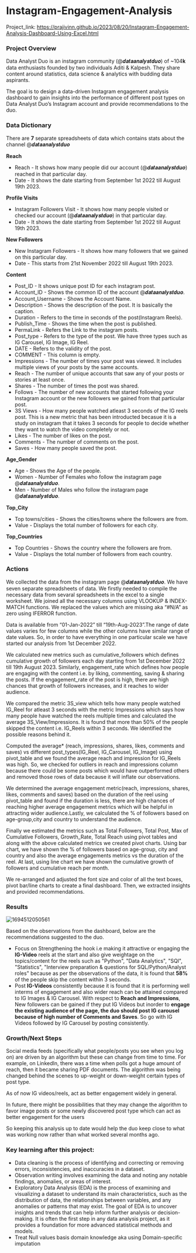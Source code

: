 # Instagram-Engagement-Analysis

Project_link: https://prajivinn.github.io/2023/08/20/Instagram-Engagement-Analysis-Dashboard-Using-Excel.html

### Project Overview

Data Analyst Duo is an instagram community (@𝒅𝒂𝒕𝒂𝒂𝒏𝒂𝒍𝒚𝒔𝒕𝒅𝒖𝒐) of ~104𝐤 data enthusiasts founded by two individuals Aditi & Kalpesh. They share content around statistics, data science & analytics with budding data aspirants.

The goal is to design a data-driven Instagram engagement analysis dashboard to gain insights into the performance of different post types on Data Analyst Duo’s Instagram account and provide recommendations to the duo.

### Data Dictionary

There are **7** separate spreadsheets of data which contains stats about the channel @𝒅𝒂𝒕𝒂𝒂𝒏𝒂𝒍𝒚𝒔𝒕𝒅𝒖𝒐

**Reach**

* Reach - It shows how many people did our account (@𝒅𝒂𝒕𝒂𝒂𝒏𝒂𝒍𝒚𝒔𝒕𝒅𝒖𝒐) reached in that particular day.
* Date - It shows the date starting from September 1st 2022 till August 19th 2023.

**Profile Visits**

* Instagram Followers Visit - It shows how many people visited or checked our account (@𝒅𝒂𝒕𝒂𝒂𝒏𝒂𝒍𝒚𝒔𝒕𝒅𝒖𝒐) in that particular day.
* Date - It shows the date starting from September 1st 2022 till August 19th 2023.

**New Followers**

* New Instagram Followers - It shows how many followers that we gained on this particular day.
* Date - This starts from 21st November 2022 till August 19th 2023.

**Content**

* Post_ID - It shows unique post ID for each instagram post.
* Account_ID - Shows the common ID of the account @𝒅𝒂𝒕𝒂𝒂𝒏𝒂𝒍𝒚𝒔𝒕𝒅𝒖𝒐.
* Account_Username - Shows the Account Name.
* Description - Shows the description of the post. It is basically the caption.
* Duration - Refers to the time in seconds of the post(Instagram Reels).
* Publish_Time - Shows the time when the post is published.
* PermaLink - Refers the Link to the instagram posts.
* Post_type - Refers to the type of the post. We have three types such as IG Carousel, IG Image, IG Reel.
* DATE - Refers to the validity of the post.
* COMMENT - This column is empty.
* Impressions - The number of times your post was viewed. It includes multiple views of your posts by the same accounts.
* Reach - The number of unique accounts that saw any of your posts or stories at least once.
* Shares - The number of times the post was shared.
* Follows - The number of new accounts that started following your Instagram account or the new followers we gained from that particular post.
* 3S Views - How many people watched atleast 3 seconds of the IG reels post. This is a new metric that has been introducted becasue it is a study on instagram that it takes 3 seconds 
  for people to decide whether they want to watch the video completely or not.
* Likes - The number of likes on the post.
* Comments - The number of comments on the post.
* Saves - How many people saved the post.

**Age_Gender**

* Age - Shows the Age of the people.
* Women - Number of Females who follow the instagram page @𝒅𝒂𝒕𝒂𝒂𝒏𝒂𝒍𝒚𝒔𝒕𝒅𝒖𝒐.
* Men - Number of Males who follow the instagram page @𝒅𝒂𝒕𝒂𝒂𝒏𝒂𝒍𝒚𝒔𝒕𝒅𝒖𝒐.

**Top_City**

* Top towns/cities - Shows the cities/towns where the followers are from.
* Value - Displays the total number of followers for each city.

**Top_Countries**

* Top Countries - Shows the country where the followers are from.
* Value - Displays the total number of followers from each country.

### Actions

We collected the data from the instagram page @𝒅𝒂𝒕𝒂𝒂𝒏𝒂𝒍𝒚𝒔𝒕𝒅𝒖𝒐. We have seven separate spreadsheets of data. We firstly needed to compile the necessary data from sevaral spreadsheets in the excel to a single worksheet. We joined all the necessary columns using VLOOKUP & INDEX-MATCH functions. We replaced the values which are missing aka “#N/A” as zero using IFERROR function.

Data is available from “01-Jan-2022” till “19th-Aug-2023”.The range of date values varies for few columns while the other columns have similar range of date values. So, in order to have everything in one particular scale we have started our analysis from 1st December 2022.

We calculated new metrics such as cumulative_followers which defines cumulative growth of followers each day starting from 1st December 2022 till 19th August 2023. Similarly, engagement_rate which defines how people are engaging with the content i.e. by liking, commenting, saving & sharing the posts. If the engagement_rate of the post is high, there are high chances that growth of followers increases, and it reaches to wider audience.

We compared the metric 3S_view which tells how many people watched IG_Reel for atleast 3 seconds with the metric Impressions which says how many people have watched the reels multiple times and calculated the average 3S_View/Impressions. It is found that more than 50% of the people skipped the content i.e. IG_Reels within 3 seconds. We identified the possible reasons behind it.

Computed the average* (reach, impressions, shares, likes, comments and saves) vs different post_types(IG_Reel, IG_Carousel, IG_Image) using pivot_table and we found the average reach and impression for IG_Reels was high. So, we checked for outliers in reach and impressions column because there could be some posts which would have outperformed others and removed those rows of data because it will inflate our observations.

We determined the average engagement metric(reach, impressions, shares, likes, comments and saves) based on the duration of the reel using pivot_table and found if the duration is less, there are high chances of reaching higher average engagement metrics which will be helpful in attracting wider audience.Lastly, we calculated the % of followers based on age-group,city and country to understand the audience.

Finally we estimated the metrics such as Total Followers, Total Post, Max of Cumulative Followers, Growth_Rate, Total Reach using pivot tables and along with the above calculated metrics we created pivot charts. Using bar chart, we have shown the % of followers based on age-group, city and country and also the average engagements metrics vs the duration of the reel. At last, using line chart we have shown the cumulative growth of followers and cumulative reach per month.

We re-arranged and adjusted the font size and color of all the text boxes, pivot bar/line charts to create a final dashboard. Then, we extracted insights and provided recommendations.

### Results

![1694512050561](https://github.com/prajivinn/Instagram-Engagement-Analysis/assets/108303914/14cafe7d-d42c-4b06-9c54-285244b9c48c)

Based on the observations from the dashboard, below are the recommendations suggested to the duo.

* Focus on Strengthening the hook i.e making it attractive or engaging the **IG-Video** reels at the start and also give weightage on the topics/content for the reels such as "Python", "Data Analytics", "SQl", "Statistics", "Interview preparation & questions for SQL/Python/Analyst roles" because as per the observations of the data, it is found that **58%** of the people skip the content within 3 seconds.
* Post **IG-Videos** consistently because it is found that it is performing well interms of engagement and also wider reach can be attained compared to IG Images & IG Carousel. With respect to **Reach and Impressions**, New followers can be gained if they put IG Videos but inorder to **engage the existing audience of the page, the duo should post IG carousel because of high number of Comments and Saves**. So go with IG Videos followed by IG Carousel by posting consistently.

### Growth/Next Steps

Social media feeds (specifically what people/posts you see when you log on) are driven by an algorithm but these can change from time to time. For example, on LinkedIn, there was a time when polls got a huge amount of reach, then it became sharing PDF documents. The algorithm was being changed behind the scenes to up-weight or down-weight certain types of post type.

As of now IG videos/reels, act as better engagement widely in general.

In future, there might be possibilities that they may change the algorithm to favor image posts or some newly discovered post type which can act as better engagement for the users

So keeping this analysis up to date would help the duo keep close to what was working now rather than what worked several months ago.

### Key learning after this project:

* Data cleaning is the process of identifying and correcting or removing errors, inconsistencies, and inaccuracies in a dataset.
* Observation writing involves examining the data and noting any notable findings, anomalies, or areas of interest.
* Exploratory Data Analysis (EDA) is the process of examining and visualizing a dataset to understand its main characteristics, such as the distribution of data, the relationships between variables, and any anomalies or patterns that may exist. The goal of EDA is to uncover insights and trends that can help inform further analysis or decision-making. It is often the first step in any data analysis project, as it provides a foundation for more advanced statistical methods and models.
* Treat Null values basis domain knowledge aka using Domain-specific imputation

